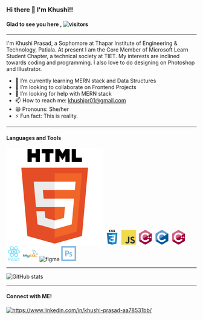 ### Hi there 👋 I'm Khushi!!

#### Glad to see you here ,  ![visitors](https://visitor-badge.glitch.me/badge?page_id=khushipr.khushipr&left_color=grey&right_color=blue)

***

I'm Khushi Prasad, a Sophomore at Thapar Institute of Engineering & Technology, Patiala.
At present I am the Core Member of Microsoft Learn Student Chapter, a technical society at TIET.
My interests are inclined towards coding and programming. I also love to do designing on Photoshop and Illustrator.


- 🌱 I’m currently learning MERN stack and Data Structures
- 👯 I’m looking to collaborate on Frontend Projects
- 🤔 I’m looking for help with MERN stack
- 📫 How to reach me: <khushipr01@gmail.com>
- 😄 Pronouns: She/her
- ⚡ Fun fact: This is reality.

***


#### Languages and Tools
<img src="https://raw.githubusercontent.com/devicons/devicon/master/icons/html5/html5-original-wordmark.svg" alt="html5"/>
<img src="https://raw.githubusercontent.com/devicons/devicon/master/icons/css3/css3-original-wordmark.svg" alt="css3" width="40"/>
<img src="https://raw.githubusercontent.com/devicons/devicon/master/icons/javascript/javascript-original.svg" alt="javascript" width="40"/>
<img src="https://raw.githubusercontent.com/devicons/devicon/master/icons/cplusplus/cplusplus-original.svg" alt="cplusplus" width="40"/>
<img src="https://raw.githubusercontent.com/devicons/devicon/master/icons/c/c-original.svg" alt="c" width="40"/>
<img src="https://raw.githubusercontent.com/devicons/devicon/master/icons/cplusplus/cplusplus-original.svg" alt="cplusplus" width="40"/>
<img src="https://raw.githubusercontent.com/devicons/devicon/master/icons/react/react-original-wordmark.svg" alt="react" width="40"/>
<img src="https://raw.githubusercontent.com/devicons/devicon/master/icons/mysql/mysql-original-wordmark.svg" alt="mysql" width="40"/>
<img src="https://www.vectorlogo.zone/logos/figma/figma-icon.svg" alt="figma" width="40"/>
<img src="https://raw.githubusercontent.com/devicons/devicon/master/icons/photoshop/photoshop-line.svg" alt="photoshop" width="40"/>


***

![GitHub stats](https://github-readme-stats.vercel.app/api?username=khushipr&show_icons=true&theme=react)

***

#### Connect with ME!

<a href="https://linkedin.com/in/https://www.linkedin.com/in/khushi-prasad-aa78531bb/" target="blank"><img align="center" src="https://raw.githubusercontent.com/rahuldkjain/github-profile-readme-generator/master/src/images/icons/Social/linked-in-alt.svg" alt="https://www.linkedin.com/in/khushi-prasad-aa78531bb/" height="30" width="40" /></a>
